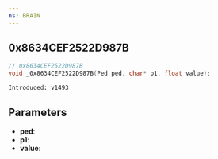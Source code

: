 ```yaml
---
ns: BRAIN
---
```

## 0x8634CEF2522D987B

```c
// 0x8634CEF2522D987B
void _0x8634CEF2522D987B(Ped ped, char* p1, float value);
```

```
Introduced: v1493
```

## Parameters
* **ped**:
* **p1**:
* **value**:

